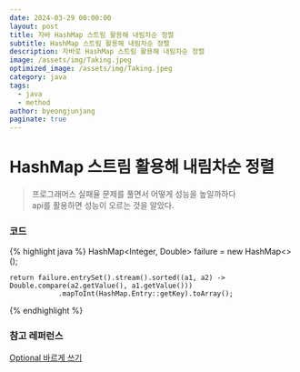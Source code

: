 ```yaml
---
date: 2024-03-29 00:00:00
layout: post
title: 자바 HashMap 스트림 활용해 내림차순 정렬
subtitle: HashMap 스트림 활용해 내림차순 정렬
description: 자바로 HashMap 스트림 활용해 내림차순 정렬
image: /assets/img/Taking.jpeg
optimized_image: /assets/img/Taking.jpeg
category: java
tags:
  - java
  - method
author: byeongjunjang
paginate: true
---
```


# HashMap 스트림 활용해 내림차순 정렬

> 프로그래머스 실패율 문제를 풀면서 어떻게 성능을 높일까하다  
api를 활용하면 성능이 오르는 것을 알았다.

### 코드

{% highlight java %}
    HashMap<Integer, Double> failure = new HashMap<>();

    return failure.entrySet().stream().sorted((a1, a2) -> Double.compare(a2.getValue(), a1.getValue()))
                .mapToInt(HashMap.Entry::getKey).toArray();
{% endhighlight %}

### 참고 레퍼런스

[Optional 바르게 쓰기](https://homoefficio.github.io/2019/10/03/Java-Optional-%EB%B0%94%EB%A5%B4%EA%B2%8C-%EC%93%B0%EA%B8%B0/)